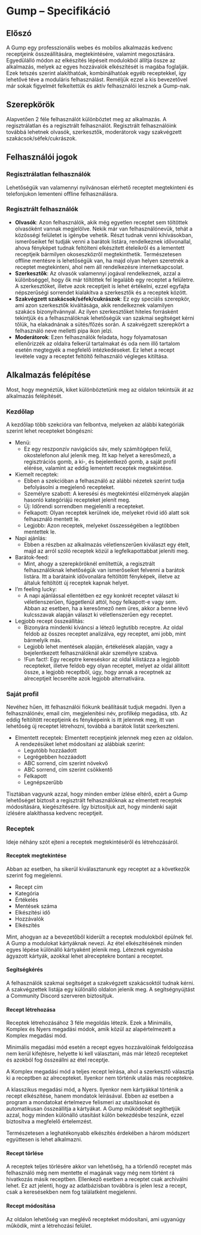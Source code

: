 # Gump – Specifikáció

## Előszó

A Gump egy professzionális webes és mobilos alkalmazás kedvenc receptjeink összeállítására, megtekintésére, valamint megosztására. Egyedülálló módon az elkészítés lépéseit modulokból állítja össze az alkalmazás, melyek az egyes hozzávalók elkészítését is magába foglalják. Ezek tetszés szerint alakíthatóak, kombinálhatóak egyéb receptekkel, így lehetővé téve a moduláris felhasználást. 
Reméljük ezzel a kis bevezetővel már sokak figyelmét felkeltettük és aktív felhasználói lesznek a Gump-nak.

## Szerepkörök

Alapvetően 2 féle felhasználót különböztet meg az alkalmazás. A regisztrálatlan és a regisztrált felhasználót. Regisztrált felhasználóink továbbá lehetnek olvasók, szerkesztők, moderátorok vagy szakvégzett szakácsok/séfek/cukrászok.

## Felhasználói jogok

### Regisztrálatlan felhasználók

Lehetőségük van valamennyi nyilvánosan elérhető receptet megtekinteni és telefonjukon lementeni offline felhasználásra.

### Regisztrált felhasználók

- **Olvasók**: Azon felhasználók, akik még egyetlen receptet sem töltöttek olvasóként vannak megjelölve. Nekik már van felhasználónevük, tehát a közösségi felületet is igénybe vehetik. Részt tudnak venni kihívásokban, ismerőseiket fel tudják venni a barátok listára, rendelkeznek idővonallal, ahova fényképet tudnak feltölteni elkészített ételeikről és a lementett receptjeik bármilyen okoseszközről megtekinthetik. Természetesen offline mentésre is lehetőségük van, ha majd olyan helyen szeretnék a receptet megtekinteni, ahol nem áll rendelkezésre internetkapcsolat.
- **Szerkesztők**: Az olvasók valamennyi jogával rendelkeznek, azzal a különbséggel, hogy ők már töltöttek fel legalább egy receptet a felületre. A szerkesztőket, illetve azok receptjeit is lehet értékelni, ezzel egyfajta népszerűségi sorrendet kialakítva a szerkesztők és a receptek között.
- **Szakvégzett szakácsok/séfek/cukrászok**: Ez egy speciális szerepkör, ami azon szerkesztők kiváltásága, akik rendelkeznek valamilyen szakács bizonyítvánnyal. Az ilyen szerkesztőket hiteles forrásként tekintjük és a felhasználóknak lehetőségük van szakmai segítséget kérni tőlük, ha elakadnának a sütés/főzés során. A szakvégzett szerepkört a felhasználó neve melletti pipa ikon jelzi.
- **Moderátorok**: Ezen felhasználók feladata, hogy folyamatosan ellenőrizzék az oldalra felkerül tartalmakat és oda nem illő tartalom esetén megtegyék a megfelelő intézkedéseket. Ez lehet a recept levétele vagy a receptet feltöltő felhasználó végleges kitiltása.

## Alkalmazás felépítése

Most, hogy megnéztük, kiket különböztetünk meg az oldalon tekintsük át az alkalmazás felépítését.

### Kezdőlap

A kezdőlap több szekcióra van felbontva, melyeken az alábbi kategóriák szerint lehet recepteket böngészni:

- Menü:
  + Ez egy reszponzív navigációs sáv, mely számítógépen felül, okostelefonon alul jelenik meg. Itt kap helyet a keresőmező, a regisztrációs gomb, a ki-, és bejelentkező gomb, a saját profil elérése, valamint az eddig lementett receptek megtekintése.
- Kiemelt receptek:
  +	Ebben a szekcióban a felhasználó az alábbi nézetek szerint tudja befolyásolni a megjelenő recepteket.
  +	Személyre szabott: A keresési és megtekintési előzmények alapján hasonló kategóriájú recepteket jelenít meg.
  +	Új: Időrendi sorrendben megjeleníti a recepteket.
  +	Felkapott: Olyan receptek kerülnek ide, melyeket rövid idő alatt sok felhasználó mentett le.
  +	Legjobb: Azon receptek, melyeket összességében a legtöbben mentettek le.
-	Napi ajánlás:
    + Ebben a részben az alkalmazás véletlenszerűen kiválaszt egy ételt, majd az arról szóló receptek közül a legfelkapottabbat jeleníti meg.
-	Barátok-feed:
    +	Mint, ahogy a szerepköröknél említettük, a regisztrált felhasználóknak lehetőségük van ismerőseiket felvenni a barátok listára. Itt a barátaink idővonalára feltöltött fényképek, illetve az általuk feltöltött új receptek kapnak helyet.
-	I’m feeling lucky:
    +	A napi ajánlással ellentétben ez egy konkrét receptet választ ki véletlenszerűen, függetlenül attól, hogy felkapott-e vagy sem. Abban az esetben, ha a keresőmező nem üres, akkor a benne lévő kulcsszavak alapján választ ki véletlenszerűen egy receptet.
-	Legjobb recept összeállítás:
    +	Bizonyára mindenki kíváncsi a létező legtutibb receptre. Az oldal feldob az összes receptet analizálva, egy receptet, ami jobb, mint bármelyik más.
    +	Legjobb lehet mentések alapján, értékelések alapján, vagy a bejelentkezett felhasználóknál akár személyre szabva.
    +	!Fun fact!: Egy receptre kereséskor az oldal kilistázza a legjobb recepteket, illetve feldob egy olyan receptet, melyet az oldal állított össze, a legjobb receptből, úgy, hogy annak a receptnek az alreceptjeit lecserélte azok legjobb alternatíváira.

### Saját profil

Nevéhez hűen, itt felhasználói fiókunk beállítását tudjuk megadni. Ilyen a felhasználónév, email cím, megjelenítési név, profilkép megadása, stb. Az eddig feltöltött receptjeink és fényképeink is itt jelennek meg, itt van lehetőség új receptet létrehozni, továbbá a barátok listát szerkeszteni.

- Elmentett receptek: Elmentett receptjeink jelennek meg ezen az oldalon. A rendezésüket lehet módosítani az alábbiak szerint:
  +	Legutóbb hozzáadott
  +	Legrégebben hozzáadott
  +	ABC sorrend, cím szerint növekvő
  +	ABC sorrend, cím szerint csökkentő
  +	Felkapott
  +	Legnépszerűbb

Tisztában vagyunk azzal, hogy minden ember ízlése eltérő, ezért a Gump lehetőséget biztosít a regisztrált felhasználóknak az elmentett receptek módosítására, kiegészítésére. Így biztosítjuk azt, hogy mindenki saját ízlésére alakíthassa kedvenc receptjeit.

### Receptek

Ideje néhány szót ejteni a receptek megtekintéséről és létrehozásáról.

#### Receptek megtekintése

Abban az esetben, ha sikerül kiválasztanunk egy receptet az a következők szerint fog megjelenni.

-	Recept cím
-	Kategória
-	Értékelés
-	Mentések száma
-	Elkészítési idő
-	Hozzávalók
-	Elkészítés

Mint, ahogyan az a bevezetőből kiderült a receptek modulokból épülnek fel. A Gump a modulokat kártyáknak nevezi. Az étel elkészítésének minden egyes lépése különálló kártyaként jelenik meg. Léteznek egymásba ágyazott kártyák, azokkal lehet alreceptekre bontani a receptet.

#### Segítségkérés

A felhasználók szakmai segítséget a szakvégzett szakácsoktól tudnak kérni. A szakvégzettek listája egy különálló oldalon jelenik meg. A segítségnyújtást a Community Discord szerveren biztosítjuk.

#### Recept létrehozása

Receptek létrehozásához 3 féle megoldás létezik. Ezek a Minimális, Komplex és Nyers megadási módok, amik közül az alapértelmezett a Komplex megadási mód.

Minimális megadási mód esetén a recept egyes hozzávalóinak feldolgozása nem kerül kifejtésre, helyette ki kell választani, más már létező recepteket és azokból fog összeállni az étel receptje.

A Komplex megadási mód a teljes recept leírása, ahol a szerkesztő választja ki a receptben az alrecepteket. Ilyenkor nem történik utalás más receptekre.

A klasszikus megadási mód, a Nyers. Ilyenkor nem kártyákkal történik a recept elkészítése, hanem mondatok leírásával. Ebben az esetben a program a mondatokat értelmezve felismeri az utasításokat és automatikusan összeállítja a kártyákat. A Gump működését segíthetjük azzal, hogy minden különálló utasítást külön bekezdésbe teszünk, ezzel biztosítva a megfelelő értelemzést.

Természetesen a leghatékonyabb elkészítés érdekében a három módszert együttesen is lehet alkalmazni.

#### Recept törlése

A receptek teljes törlésére akkor van lehetőség, ha a törlendő receptet más felhasználó még nem mentette el magának vagy még nem történt rá hivatkozás másik receptben. Ellenkező esetben a receptet csak archiválni lehet. Ez azt jelenti, hogy az adatbázisban továbbra is jelen lesz a recept, csak a keresésekben nem fog találatként megjelenni.

#### Recept módosítása

Az oldalon lehetőség van meglévő recepteket módosítani, ami ugyanúgy működik, mint a létrehozási felület.
